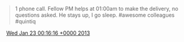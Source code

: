 > 1 phone call\. Fellow PM helps at 01:00am to make the delivery, no questions asked\. He stays up, I go sleep\. \#awesome colleagues \#quintiq

<img src="../../media/tweet.ico" width="12" /> [Wed Jan 23 00:16:16 +0000 2013](https://twitter.com/DromerDenker/status/293874757844217856)